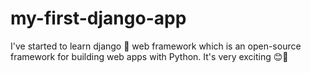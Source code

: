 # my-first-django-app
 I've started to learn django 🌟 web framework which is an open-source framework for building web apps with Python. It's very exciting 😊🤩
